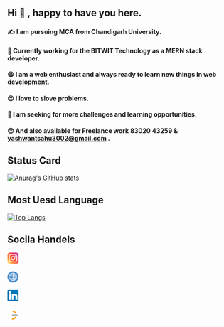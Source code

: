 ## Hi :wave: , happy to have you here.

#### :writing_hand: I am pursuing MCA from Chandigarh University.

#### :office: Currently working for the BITWIT Technology as a MERN stack developer.

#### :grinning: I am a web enthusiast and always ready to learn new things in web development.

#### :heart_eyes: I love to slove problems.

#### :monocle_face: I am seeking for more challenges and learning opportunities.

#### 😌 And also available for Freelance work 83020 43259 & yashwantsahu3002@gmail.com .

## Status Card

[![Anurag's GitHub stats](https://github-readme-stats.vercel.app/api?username=YASH1730&theme=dracula)](https://github.com/anuraghazra/github-readme-stats)

## Most Uesd Language

[![Top Langs](https://github-readme-stats.vercel.app/api/top-langs/?username=YASH1730)](https://github.com/anuraghazra/github-readme-stats)


## Socila Handels 
<p align = 'left'> 

<a href="https://instagram.com/yashwant.sahu.3002/"><img src="https://raw.githubusercontent.com/YASH1730/YASH1730/master/images/instagram.svg"  alt="Intagram" width="25px"/></a>

<a href="https://www.instagram.com/rush_to_web/"><img src="https://raw.githubusercontent.com/YASH1730/YASH1730/master/images/web.png"  alt="Intagram" width="25px"/></a>

<a href="https://www.linkedin.com/in/yashwant-sahu-4309b8195/"><img src="https://raw.githubusercontent.com/YASH1730/YASH1730/master/images/linkedin.svg"  alt="LinkedIn" width="25px"/></a>

<a href="https://leetcode.com/yashwantsahu3002/"><img src="https://raw.githubusercontent.com/YASH1730/YASH1730/master/images/leetcode.png"  alt="Leetcode" width="25px"/></a>

</p> 
